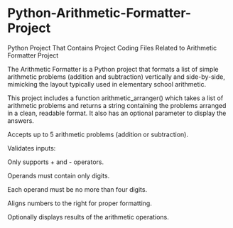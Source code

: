 # Python-Arithmetic-Formatter-Project
Python Project That Contains Project Coding Files Related to Arithmetic Formatter Project


The Arithmetic Formatter is a Python project that formats a list of simple arithmetic problems (addition and subtraction) vertically and side-by-side, mimicking the layout typically used in elementary school arithmetic.

This project includes a function arithmetic_arranger() which takes a list of arithmetic problems and returns a string containing the problems arranged in a clean, readable format. It also has an optional parameter to display the answers.


Accepts up to 5 arithmetic problems (addition or subtraction).

Validates inputs:

Only supports + and - operators.

Operands must contain only digits.

Each operand must be no more than four digits.

Aligns numbers to the right for proper formatting.

Optionally displays results of the arithmetic operations.
